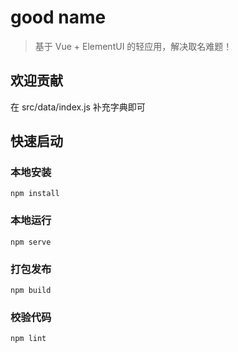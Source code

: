 # good name

> 基于 Vue + ElementUI 的轻应用，解决取名难题！

## 欢迎贡献

在 src/data/index.js 补充字典即可

## 快速启动

### 本地安装
```
npm install
```

### 本地运行
```
npm serve
```

### 打包发布
```
npm build
```

### 校验代码
```
npm lint
```
